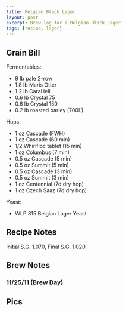 ```yaml
---
title: Belgian Black Lager
layout: post
excerpt: Brew log for a Belgian Black Lager
tags: [recipe, lager]
---
```


## Grain Bill

Fermentables:

- 9 lb pale 2-row
- 1.8 lb Maris Otter
- 1.2 lb CaraHell
- 0.6 lb Crystal 75
- 0.6 lb Crystal 150
- 0.2 lb roasted barley (700L)

Hops:

- 1 oz Cascade (FWH)
- 1 oz Cascade (60 min)
- 1/2 Whirlfloc tablet (15 min)
- 1 oz Columbus (7 min)
- 0.5 oz Cascade (5 min)
- 0.5 oz Summit (5 min)
- 0.5 oz Cascade (3 min)
- 0.5 oz Summit (3 min)
- 1 oz Centennial (7d dry hop)
- 1 oz Czech Saaz (7d dry hop)

Yeast: 

- WLP 815 Belgian Lager Yeast


## Recipe Notes

Initial S.G. 1.070, Final S.G. 1.020.

## Brew Notes
### 11/25/11 (Brew Day)

## Pics

